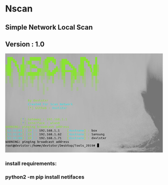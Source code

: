 # Nscan
## Simple Network Local Scan
## Version : 1.0

![Image1](capture1.png)

### install requirements:

### python2 -m pip install netifaces
